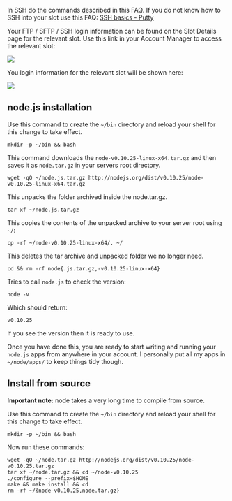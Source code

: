 
In SSH do the commands described in this FAQ. If you do not know how to SSH into your slot use this FAQ: [SSH basics - Putty](https://www.feralhosting.com/faq/view?question=12)

Your FTP / SFTP / SSH login information can be found on the Slot Details page for the relevant slot. Use this link in your Account Manager to access the relevant slot:

![](https://raw.github.com/feralhosting/feralfilehosting/master/Feral%20Wiki/0%20Generic/slot_detail_link.png)

You login information for the relevant slot will be shown here:

![](https://raw.github.com/feralhosting/feralfilehosting/master/Feral%20Wiki/0%20Generic/slot_detail_ssh.png)

node.js installation
---

Use this command to create the `~/bin` directory and reload your shell for this change to take effect.

~~~
mkdir -p ~/bin && bash
~~~

This command downloads the `node-v0.10.25-linux-x64.tar.gz` and then saves it as `node.tar.gz` in your servers root directory.

~~~
wget -qO ~/node.js.tar.gz http://nodejs.org/dist/v0.10.25/node-v0.10.25-linux-x64.tar.gz
~~~

This unpacks the folder archived inside the node.tar.gz.

~~~
tar xf ~/node.js.tar.gz
~~~

This copies the contents of the unpacked archive to your server root using  `~/`:

~~~
cp -rf ~/node-v0.10.25-linux-x64/. ~/
~~~

This deletes the tar archive and unpacked folder we no longer need.

~~~
cd && rm -rf node{.js.tar.gz,-v0.10.25-linux-x64}
~~~

Tries to call `node.js` to check the version:

~~~
node -v
~~~

Which should return:

~~~
v0.10.25
~~~

If you see the version then it is ready to use.

Once you have done this, you are ready to start writing and running your `node.js` apps from anywhere in your account. I personally put all my apps in `~/node/apps/` to keep things tidy though.

Install from source
---

**Important note:** node takes a very long time to compile from source.

Use this command to create the `~/bin` directory and reload your shell for this change to take effect.

~~~
mkdir -p ~/bin && bash
~~~

Now run these commands:

~~~
wget -qO ~/node.tar.gz http://nodejs.org/dist/v0.10.25/node-v0.10.25.tar.gz
tar xf ~/node.tar.gz && cd ~/node-v0.10.25
./configure --prefix=$HOME
make && make install && cd
rm -rf ~/{node-v0.10.25,node.tar.gz}
~~~



